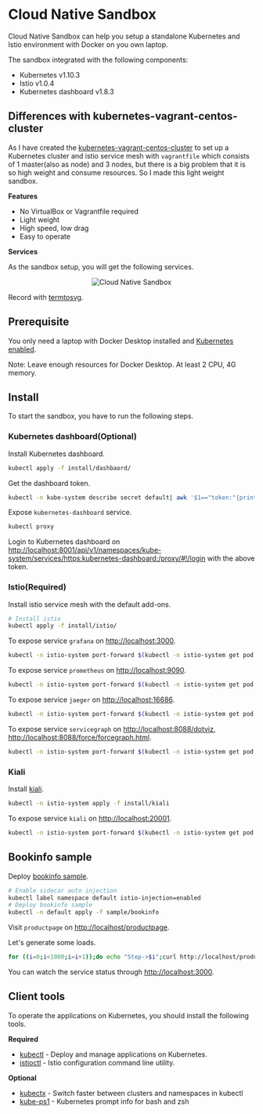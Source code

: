 # Cloud Native Sandbox

Cloud Native Sandbox can help you setup a standalone Kubernetes and Istio environment with Docker on you own laptop.

The sandbox integrated with the following components:

- Kubernetes v1.10.3
- Istio v1.0.4
- Kubernetes dashboard v1.8.3

## Differences with kubernetes-vagrant-centos-cluster

As I have created the [kubernetes-vagrant-centos-cluster](https://github.com/rootsongjc/kubernetes-vagrant-centos-cluster) to set up a Kubernetes cluster and istio service mesh with `vagrantfile` which consists of 1 master(also as node) and 3 nodes, but there is a big problem that it is so high weight and consume resources. So I made this light weight sandbox.

**Features**

- No VirtualBox or Vagrantfile  required
- Light weight
- High speed, low drag
- Easy to operate

**Services**

As the sandbox setup, you will get the following services.

<p align="center">
    <img src="https://jimmysong.io/img/cloud-native-sandbox.svg" alt="Cloud Native Sandbox">
</p>

Record with [termtosvg](https://github.com/nbedos/termtosvg).

## Prerequisite

You only need a laptop with Docker Desktop installed and [Kubernetes enabled](https://docs.docker.com/docker-for-mac/#kubernetes).

Note: Leave enough resources for Docker Desktop. At least 2 CPU, 4G memory.

## Install

To start the sandbox, you have to run the following steps. 

### Kubernetes dashboard(Optional)

Install Kubernetes dashboard.

```bash
kubectl apply -f install/dashbaord/
```

Get the dashboard token.

```bash
kubectl -n kube-system describe secret default| awk '$1=="token:"{print $2}'
```

Expose `kubernetes-dashboard` service.

```bash
kubectl proxy
```

Login to Kubernetes dashboard on <http://localhost:8001/api/v1/namespaces/kube-system/services/https:kubernetes-dashboard:/proxy/#!/login> with the above token.

### Istio(Required)

Install istio service mesh with the default add-ons.

```bash
# Install istio
kubectl apply -f install/istio/
```

To expose service `grafana` on <http://localhost:3000>.

```bash
kubectl -n istio-system port-forward $(kubectl -n istio-system get pod -l app=grafana -o jsonpath='{.items[0].metadata.name}') 3000:3000 &
```

To expose service `prometheus` on <http://localhost:9090>.

```bash
kubectl -n istio-system port-forward $(kubectl -n istio-system get pod -l app=prometheus -o jsonpath='{.items[0].metadata.name}') 9090:9090 &
```

To expose service `jaeger` on <http://localhost:16686>.

```bash
kubectl -n istio-system port-forward $(kubectl -n istio-system get pod -l app=jaeger -o jsonpath='{.items[0].metadata.name}') 16686:16686 &
```

To expose service `servicegraph` on <http://localhost:8088/dotviz>, <http://localhost:8088/force/forcegraph.html>.

```bash
kubectl -n istio-system port-forward $(kubectl -n istio-system get pod -l app=servicegraph -o jsonpath='{.items[0].metadata.name}') 8088:8088 &
```

### Kiali

Install [kiali](https://www.kiali.io/).

```bash
kubectl -n istio-system apply -f install/kiali
```

To expose service `kiali` on <http://localhost:20001>.

```bash
kubectl -n istio-system port-forward $(kubectl -n istio-system get pod -l app=kiali -o jsonpath='{.items[0].metadata.name}') 20001:20001 &
```

## Bookinfo sample

Deploy [bookinfo sample](https://istio.io/docs/examples/bookinfo/).

```bash
# Enable sidecar auto injection
kubectl label namespace default istio-injection=enabled
# Deploy bookinfo sample
kubectl -n default apply -f sample/bookinfo
```

Visit `productpage` on <http://localhost/productpage>.

Let's generate some loads.

```bash
for ((i=0;i<1000;i=i+1));do echo "Step->$i";curl http://localhost/productpage;done
```

You can watch the service status through <http://localhost:3000>.

## Client tools

To operate the applications on Kubernetes, you should install the following tools.

**Required**

- [kubectl](https://kubernetes.io/docs/tasks/tools/install-kubectl/) - Deploy and manage applications on Kubernetes.
- [istioctl](https://istio.io/docs/reference/commands/istioctl/) - Istio configuration command line utility.

**Optional**

- [kubectx](https://github.com/ahmetb/kubectx)  - Switch faster between clusters and namespaces in kubectl
- [kube-ps1](https://github.com/jonmosco/kube-ps1) - Kubernetes prompt info for bash and zsh
